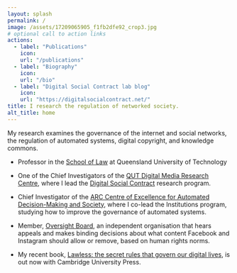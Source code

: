 ```yaml
---
layout: splash
permalink: /
image: /assets/17209065905_f1fb2dfe92_crop3.jpg
# optional call to action links
actions:
  - label: "Publications"
    icon:
    url: "/publications"
  - label: "Biography"
    icon:
    url: "/bio"
  - label: "Digital Social Contract lab blog"
    icon:
    url: "https://digitalsocialcontract.net/"
title: I research the regulation of networked society.
alt_title: home
---
```



My research examines the governance of the internet and social networks, the regulation of automated systems, digital copyright, and knowledge commons.  


*   Professor in the [School of Law](http://law.qut.edu.au) at Queensland University of Technology

*   One of the Chief Investigators of the [QUT Digital Media Research Centre](http://qut.edu.au/research/dmrc/), where I lead the [Digital Social Contract](https://research.qut.edu.au/dmrc/programs/the-digital-social-contract/) research program.

*   Chief Investigator of the [ARC Centre of Excellence for Automated Decision-Making and Society](https://admscentre.org.au), where I co-lead the Institutions program, studying how to improve the governance of automated systems.

*   Member, [Oversight Board](https://oversightboard.com), an independent organisation that hears appeals and makes binding decisions about what content Facebook and Instagram should allow or remove, based on human rights norms.

* My recent book, [Lawless: the secret rules that govern our digital lives](https://www.amazon.com/Lawless-Secret-Rules-Govern-Digital/dp/1108740472/), is out now with Cambridge University Press.

